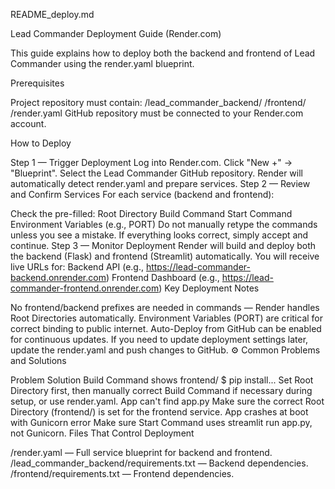README_deploy.md

Lead Commander Deployment Guide (Render.com)

This guide explains how to deploy both the backend and frontend of Lead Commander using the render.yaml blueprint.

Prerequisites

Project repository must contain:
/lead_commander_backend/
/frontend/
/render.yaml
GitHub repository must be connected to your Render.com account.

How to Deploy

Step 1 — Trigger Deployment
Log into Render.com.
Click "New +" → "Blueprint".
Select the Lead Commander GitHub repository.
Render will automatically detect render.yaml and prepare services.
Step 2 — Review and Confirm Services
For each service (backend and frontend):

Check the pre-filled:
Root Directory
Build Command
Start Command
Environment Variables (e.g., PORT)
Do not manually retype the commands unless you see a mistake.
If everything looks correct, simply accept and continue.
Step 3 — Monitor Deployment
Render will build and deploy both the backend (Flask) and frontend (Streamlit) automatically.
You will receive live URLs for:
Backend API (e.g., https://lead-commander-backend.onrender.com)
Frontend Dashboard (e.g., https://lead-commander-frontend.onrender.com)
Key Deployment Notes

No frontend/backend prefixes are needed in commands — Render handles Root Directories automatically.
Environment Variables (PORT) are critical for correct binding to public internet.
Auto-Deploy from GitHub can be enabled for continuous updates.
If you need to update deployment settings later, update the render.yaml and push changes to GitHub.
⚙️ Common Problems and Solutions


Problem	Solution
Build Command shows frontend/ $ pip install...	Set Root Directory first, then manually correct Build Command if necessary during setup, or use render.yaml.
App can't find app.py	Make sure the correct Root Directory (frontend/) is set for the frontend service.
App crashes at boot with Gunicorn error	Make sure Start Command uses streamlit run app.py, not Gunicorn.
Files That Control Deployment

/render.yaml — Full service blueprint for backend and frontend.
/lead_commander_backend/requirements.txt — Backend dependencies.
/frontend/requirements.txt — Frontend dependencies.